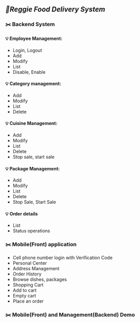 ## **_:mega:Reggie Food Delivery System_**

### :scissors: Backend System

#### :bulb: Employee Management:

- Login, Logout
- Add
- Modify
- List
- Disable, Enable

#### :bulb: Category management:

- Add
- Modify
- List
- Delete

#### :bulb: Cuisine Management:

- Add
- Modify
- List
- Delete
- Stop sale, start sale

#### :bulb: Package Management:

- Add
- Modify
- List
- Delete
- Stop Sale, Start Sale



#### :bulb: Order details

- List
- Status operations

### :scissors: Mobile(Front) application

- Cell phone number login with Verification Code
- Personal Center
- Address Management
- Order History
- Browse dishes, packages
- Shopping Cart
- Add to cart
- Empty cart
- Place an order

### :scissors: Mobile(Front) and Management(Backend) Demo
